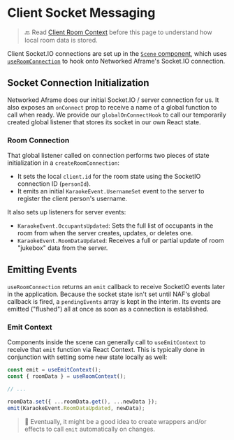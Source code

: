 # Client Socket Messaging

> 🔙 Read [Client Room Context](./Client%20Room%20Context.md) before this page to understand how local room data is stored.

Client Socket.IO connections are set up in the [`Scene` component](/src/pages/room/Scene/index.tsx), which uses [`useRoomConnection`](/src/pages/room/RoomConnection/index.ts) to hook onto Networked Aframe's Socket.IO connection.

## Socket Connection Initialization

Networked Aframe does our initial Socket.IO / server connection for us.
It also exposes an `onConnect` prop to receive a name of a global function to call when ready.
We provide our `globalOnConnectHook` to call our temporarily created global listener that stores its socket in our own React state.

### Room Connection

That global listener called on connection performs two pieces of state initialization in a `createRoomConnection`:

- It sets the local `client.id` for the room state using the SocketIO connection ID (`personId`).
- It emits an initial `KaraokeEvent.UsernameSet` event to the server to register the client person's username.

It also sets up listeners for server events:

- `KaraokeEvent.OccupantsUpdated`: Sets the full list of occupants in the room from when the server creates, updates, or deletes one.
- `KaraokeEvent.RoomDataUpdated`: Receives a full or partial update of room "jukebox" data from the server.

## Emitting Events

`useRoomConnection` returns an `emit` callback to receive SocketIO events later in the application.
Because the socket state isn't set until NAF's global callback is fired, a `pendingEvents` array is kept in the interim.
Its events are emitted ("flushed") all at once as soon as a connection is established.

### Emit Context

Components inside the scene can generally call to `useEmitContext` to receive that `emit` function via React Context.
This is typically done in conjunction with setting some new state locally as well:

```ts
const emit = useEmitContext();
const { roomData } = useRoomContext();

// ...

roomData.set({ ...roomData.get(), ...newData });
emit(KaraokeEvent.RoomDataUpdated, newData);
```

> 🤔 Eventually, it might be a good idea to create wrappers and/or effects to call `emit` automatically on changes.
